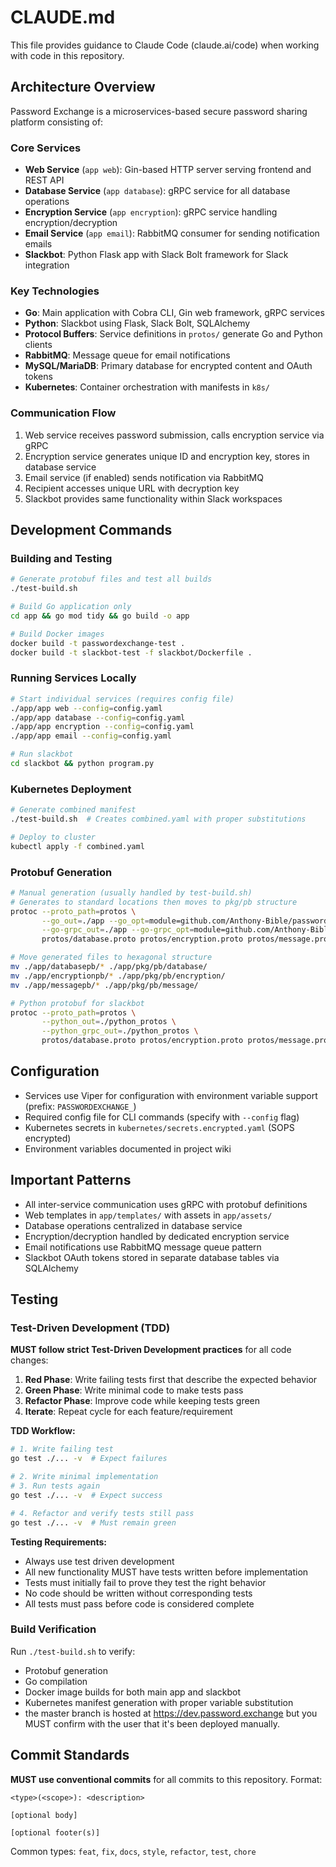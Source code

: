 # CLAUDE.md

This file provides guidance to Claude Code (claude.ai/code) when working with code in this repository.

## Architecture Overview

Password Exchange is a microservices-based secure password sharing platform consisting of:

### Core Services
- **Web Service** (`app web`): Gin-based HTTP server serving frontend and REST API
- **Database Service** (`app database`): gRPC service for all database operations  
- **Encryption Service** (`app encryption`): gRPC service handling encryption/decryption
- **Email Service** (`app email`): RabbitMQ consumer for sending notification emails
- **Slackbot**: Python Flask app with Slack Bolt framework for Slack integration

### Key Technologies
- **Go**: Main application with Cobra CLI, Gin web framework, gRPC services
- **Python**: Slackbot using Flask, Slack Bolt, SQLAlchemy
- **Protocol Buffers**: Service definitions in `protos/` generate Go and Python clients
- **RabbitMQ**: Message queue for email notifications
- **MySQL/MariaDB**: Primary database for encrypted content and OAuth tokens
- **Kubernetes**: Container orchestration with manifests in `k8s/`

### Communication Flow
1. Web service receives password submission, calls encryption service via gRPC
2. Encryption service generates unique ID and encryption key, stores in database service
3. Email service (if enabled) sends notification via RabbitMQ
4. Recipient accesses unique URL with decryption key
5. Slackbot provides same functionality within Slack workspaces

## Development Commands

### Building and Testing
```bash
# Generate protobuf files and test all builds
./test-build.sh

# Build Go application only
cd app && go mod tidy && go build -o app

# Build Docker images
docker build -t passwordexchange-test .
docker build -t slackbot-test -f slackbot/Dockerfile .
```

### Running Services Locally
```bash
# Start individual services (requires config file)
./app/app web --config=config.yaml
./app/app database --config=config.yaml  
./app/app encryption --config=config.yaml
./app/app email --config=config.yaml

# Run slackbot
cd slackbot && python program.py
```

### Kubernetes Deployment
```bash
# Generate combined manifest
./test-build.sh  # Creates combined.yaml with proper substitutions

# Deploy to cluster
kubectl apply -f combined.yaml
```

### Protobuf Generation
```bash
# Manual generation (usually handled by test-build.sh)
# Generates to standard locations then moves to pkg/pb structure
protoc --proto_path=protos \
       --go_out=./app --go_opt=module=github.com/Anthony-Bible/password-exchange/app \
       --go-grpc_out=./app --go-grpc_opt=module=github.com/Anthony-Bible/password-exchange/app \
       protos/database.proto protos/encryption.proto protos/message.proto

# Move generated files to hexagonal structure
mv ./app/databasepb/* ./app/pkg/pb/database/
mv ./app/encryptionpb/* ./app/pkg/pb/encryption/ 
mv ./app/messagepb/* ./app/pkg/pb/message/

# Python protobuf for slackbot
protoc --proto_path=protos \
       --python_out=./python_protos \
       --python_grpc_out=./python_protos \
       protos/database.proto protos/encryption.proto protos/message.proto
```

## Configuration

- Services use Viper for configuration with environment variable support (prefix: `PASSWORDEXCHANGE_`)
- Required config file for CLI commands (specify with `--config` flag)
- Kubernetes secrets in `kubernetes/secrets.encrypted.yaml` (SOPS encrypted)
- Environment variables documented in project wiki

## Important Patterns

- All inter-service communication uses gRPC with protobuf definitions
- Web templates in `app/templates/` with assets in `app/assets/`
- Database operations centralized in database service
- Encryption/decryption handled by dedicated encryption service
- Email notifications use RabbitMQ message queue pattern
- Slackbot OAuth tokens stored in separate database tables via SQLAlchemy

## Testing

### Test-Driven Development (TDD)

**MUST follow strict Test-Driven Development practices** for all code changes:

1. **Red Phase**: Write failing tests first that describe the expected behavior
2. **Green Phase**: Write minimal code to make tests pass
3. **Refactor Phase**: Improve code while keeping tests green
4. **Iterate**: Repeat cycle for each feature/requirement

**TDD Workflow:**
```bash
# 1. Write failing test
go test ./... -v  # Expect failures

# 2. Write minimal implementation
# 3. Run tests again
go test ./... -v  # Expect success

# 4. Refactor and verify tests still pass
go test ./... -v  # Must remain green
```

**Testing Requirements:**
- Always use test driven development
- All new functionality MUST have tests written before implementation
- Tests must initially fail to prove they test the right behavior
- No code should be written without corresponding tests
- All tests must pass before code is considered complete

### Build Verification

Run `./test-build.sh` to verify:
- Protobuf generation
- Go compilation
- Docker image builds for both main app and slackbot
- Kubernetes manifest generation with proper variable substitution
- the master branch is hosted at https://dev.password.exchange but you MUST confirm with the user that it's been deployed manually. 

## Commit Standards

**MUST use conventional commits** for all commits to this repository. Format:
```
<type>(<scope>): <description>

[optional body]

[optional footer(s)]
```

Common types: `feat`, `fix`, `docs`, `style`, `refactor`, `test`, `chore`
```